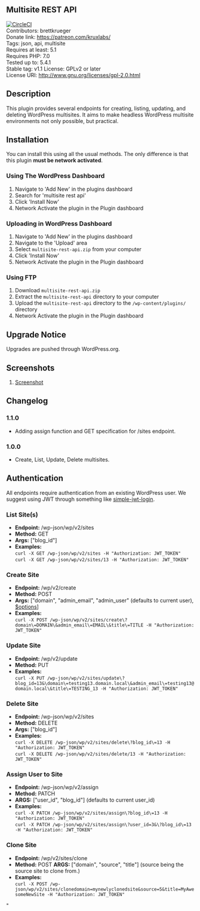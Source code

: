 ## Multisite REST API ##  
[![CircleCI](https://circleci.com/gh/circleci/circleci-docs.svg?style=svg)](https://circleci.com/gh/circleci/circleci-docs)  
Contributors: brettkrueger  
Donate link: https://patreon.com/kruxlabs/  
Tags: json, api, multisite  
Requires at least: 5.1  
Requires PHP: 7.0  
Tested up to: 5.4.1  
Stable tag: v1.1
License: GPLv2 or later  
License URI: http://www.gnu.org/licenses/gpl-2.0.html  

## Description ##  

This plugin provides several endpoints for creating, listing, updating, and deleting WordPress multisites. It aims to make headless WordPress multisite environments not only possible, but practical.  

## Installation ##  

You can install this using all the usual methods. The only difference is that this plugin **must be network activated**.  

### Using The WordPress Dashboard ###  

1. Navigate to 'Add New' in the plugins dashboard
2. Search for 'multisite rest api'
3. Click 'Install Now'
4. Network Activate the plugin in the Plugin dashboard

### Uploading in WordPress Dashboard ###

1. Navigate to 'Add New' in the plugins dashboard
2. Navigate to the 'Upload' area
3. Select `multisite-rest-api.zip` from your computer
4. Click 'Install Now'
5. Network Activate the plugin in the Plugin dashboard

### Using FTP ###

1. Download `multisite-rest-api.zip`
2. Extract the `multisite-rest-api` directory to your computer
3. Upload the `multisite-rest-api` directory to the `/wp-content/plugins/` directory
4. Network Activate the plugin in the Plugin dashboard

## Upgrade Notice ##

Upgrades are pushed through WordPress.org.

## Screenshots ##

1. [Screenshot](https://raw.githubusercontent.com/brettkrueger/multisite-rest-api/master/screenshot.png)

## Changelog ##

### 1.1.0 ###
* Adding assign function and GET specification for /sites endpoint.

### 1.0.0 ###
* Create, List, Update, Delete multisites.

## Authentication ##

All endpoints require authentication from an existing WordPress user.
We suggest using JWT through something like [simple-jwt-login](https://wordpress.org/plugins/simple-jwt-login/).


### List Site(s) ###
- **Endpoint:** /wp-json/wp/v2/sites
- **Method:** GET
- **Args:** ["blog_id"]
- **Examples:**  
`curl -X GET /wp-json/wp/v2/sites -H "Authorization: JWT_TOKEN"`  
`curl -X GET /wp-json/wp/v2/sites/13 -H "Authorization: JWT_TOKEN"`  

### Create Site ###
- **Endpoint:** /wp/v2/create
- **Method:** POST
- **Args:** ["domain", "admin_email", "admin_user" (defaults to current user), [$options](https://developer.wordpress.org/reference/functions/wpmu_create_blog/)]
- **Examples:**  
`curl -X POST /wp-json/wp/v2/sites/create\?domain\=DOMAIN\&admin_email\=EMAIL\&title\=TITLE -H "Authorization: JWT_TOKEN"`

### Update Site ###
- **Endpoint:** /wp/v2/update
- **Method:** PUT
- **Examples:**  
`curl -X PUT /wp-json/wp/v2/sites/update\?blog_id=13&\domain\=testing13.domain.local\&admin_email\=testing13@domain.local\&title\=TESTING_13 -H "Authorization: JWT_TOKEN"`

### Delete Site ###
- **Endpoint:** /wp-json/wp/v2/sites
- **Method:** DELETE
- **Args:** ["blog_id"]
- **Examples:**  
`curl -X DELETE /wp-json/wp/v2/sites/delete\?blog_id\=13 -H "Authorization: JWT_TOKEN"`  
`curl -X DELETE /wp-json/wp/v2/sites/delete/13 -H "Authorization: JWT_TOKEN"`  

### Assign User to Site ###  
- **Endpoint:** /wp-json/wp/v2/assign  
- **Method:** PATCH  
- **ARGS:** ["user_id", "blog_id"] (defaults to current user_id)  
- **Examples:**  
`curl -X PATCH /wp-json/wp/v2/sites/assign\?blog_id\=13 -H "Authorization: JWT_TOKEN"`  
`curl -X PATCH /wp-json/wp/v2/sites/assign\?user_id=3&\?blog_id\=13 -H "Authorization: JWT_TOKEN"`  

### Clone Site ###
- **Endpoint:** /wp/v2/sites/clone
- **Method:** POST
**ARGS:** ["domain", "source", "title"] (source being the source site to clone from.)
- **Examples:**  
`curl -X POST /wp-json/wp/v2/sites/clonedomain=mynewlyclonedsite&source=5&title=MyAwesomeNewSite -H "Authorization: JWT_TOKEN"`

"
